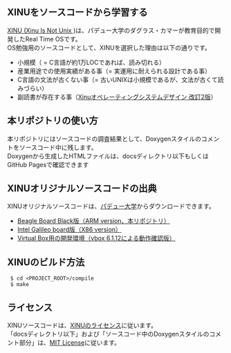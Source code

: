 ## XINUをソースコードから学習する
[XINU (Xinu Is Not Unix )](https://ja.wikipedia.org/wiki/Xinu)は、パデュー大学のダグラス・カマーが教育目的で開発したReal Time OSです。<br>
OS勉強用のソースコードとして、XINUを選択した理由は以下の通りです。
 - 小規模（ = C言語が約1万LOCであれば、読み切れる）
 - 産業用途での使用実績がある事（= 実運用に耐えられる設計である事）
 - C言語の文法が古くない事（= 古いUNIXは小規模であるが、文法が古くて読みづらい）
 - 副読書が存在する事（[Xinuオペレーティングシステムデザイン 改訂2版](https://www.kadokawa.co.jp/product/301912000740/)）

## 本リポジトリの使い方
本リポジトリにはソースコードの調査結果として、Doxygenスタイルのコメントをソースコード中に残します。<br>
Doxygenから生成したHTMLファイルは、docsディレクトリ以下もしくはGitHub Pagesで確認できます<br>

## XINUオリジナルソースコードの出典
XINUオリジナルソースコードは、[パデュー大学](https://xinu.cs.purdue.edu/)からダウンロードできます。
- [Beagle Board Black版（ARM version、本リポジトリ）](https://xinu.cs.purdue.edu/files/Xinu-code-BeagleBoneBlack.tar.gz)
- [Intel Galileo board版（X86 version）](https://xinu.cs.purdue.edu/files/Xinu-code-Galileo.tar.gz)
- [Virtual Box用の開発環境（vbox 6.1.12による動作確認版）](ftp://ftp.cs.purdue.edu/pub/comer/private/Xinu/xinu-vbox-appliances.tar.gz)

## XINUのビルド方法

```
 $ cd <PROJECT_ROOT>/compile
 $ make
```

## ライセンス
XINUソースコードは、[XINUのライセンス](./COPYRIGHT)に従います。<br>
「docsディレクトリ以下」および「ソースコード中のDoxygenスタイルのコメント部分」は、[MIT License](./LICENSE)に従います。
